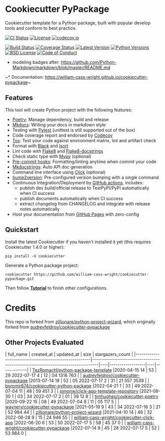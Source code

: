 # Cookiecutter PyPackage

Cookiecutter template for a Python package, built with popular develop tools and
conform to best practice.

[![CI Status](https://github.com/william-cass-wright/cookiecutter-pypackage/actions/workflows/dev.yml/badge.svg)](https://github.com/william-cass-wright/cookiecutter-pypackage/actions/workflows/dev.yml)
[![License](https://img.shields.io/pypi/l/ppw)](https://opensource.org/licenses/BSD-2-Clause)
[![codecov.io](https://codecov.io/github/william-cass-wright/badges/coverage.svg?branch=main)](https://codecov.io/github/william-cass-wright/badges?branch=main)


[![Build Status][build-button]][build]
[![Coverage Status][codecov-button]][codecov]
[![Latest Version][mdversion-button]][md-pypi]
[![Python Versions][pyversion-button]][md-pypi]
[![BSD License][bsdlicense-button]][bsdlicense]
[![Code of Conduct][codeofconduct-button]][Code of Conduct]

[build-button]: https://github.com/william-cass-wright/markdown/workflows/CI/badge.svg?event=push
[build]: https://github.com/william-cass-wright/markdown/actions?query=workflow%3ACI+event%3Apush
[codecov-button]: https://codecov.io/gh/william-cass-wright/markdown/branch/master/graph/badge.svg
[codecov]: https://codecov.io/gh/william-cass-wright/markdown
[mdversion-button]: https://img.shields.io/pypi/v/Markdown.svg
[md-pypi]: https://pypi.org/project/Markdown/
[pyversion-button]: https://img.shields.io/pypi/pyversions/Markdown.svg
[bsdlicense-button]: https://img.shields.io/badge/license-BSD-yellow.svg
[bsdlicense]: https://opensource.org/licenses/BSD-3-Clause
[codeofconduct-button]: https://img.shields.io/badge/code%20of%20conduct-contributor%20covenant-green.svg?style=flat-square
[Code of Conduct]: https://github.com/william-cass-wright/markdown/blob/master/CODE_OF_CONDUCT.md

- modeling badges after: https://github.com/Python-Markdown/markdown/blob/master/README.md

~* Documentation: <https://william-cass-wright.github.io/cookiecutter-pypackage>~

## Features

This tool will create Python project with the following features:

* [Poetry](https://python-poetry.org/): Manage dependency, build and release
* [Mkdocs](https://www.mkdocs.org): Writing your docs in markdown style
* Testing with [Pytest](https://pytest.org) (unittest is still supported out of the box)
* Code coverage report and endorsed by [Codecov](https://codecov.io)
* [Tox](https://tox.readthedocs.io): Test your code against environment matrix, lint and artifact check
* Format with [Black](https://github.com/psf/black) and [Isort](https://github.com/PyCQA/isort)
* Lint code with [Flake8](https://flake8.pycqa.org) and [Flake8-docstrings](https://pypi.org/project/flake8-docstrings/)
* Check static type with [Mypy](http://mypy-lang.org/) (optional)
* [Pre-commit hooks](https://pre-commit.com/): Formatting/linting anytime when commit your code
* [Mkdocstrings](https://mkdocstrings.github.io/): Auto API doc generation
* Command line interface using [Click](https://click.palletsprojects.com/en/8.0.x/) (optional)
* [bump2version](https://github.com/c4urself/bump2version): Pre-configured version bumping with a single command
* Continuous Integration/Deployment by [GitHub actions](https://github.com/features/actions), includes:
    - publish dev build/official release to TestPyPI/PyPI automatically when CI success
    - publish documents automatically when CI success
    - extract changelog from CHANGELOG and integrate with release notes automatically
* Host your documentation from [GitHub Pages](https://pages.github.com) with zero-config

## Quickstart

Install the latest Cookiecutter if you haven't installed it yet (this requires Cookiecutter 1.4.0 or higher):

```
pip install -U cookiecutter
```

Generate a Python package project:

```
cookiecutter https://github.com/william-cass-wright/cookiecutter-pypackage.git
```

Then follow **[Tutorial](docs/tutorial.md)** to finish other configurations.

# Credits

This repo is forked from [zillionare/python-project-wizard](https://github.com/zillionare/python-project-wizard), which originally forked from [audreyfeldroy/cookiecutter-pypackage](https://github.com/audreyfeldroy/cookiecutter-pypackage)


## Other Projects Evaluated

| full_name | created_at | updated_at  | size | stargazers_count |
|-------------------------------------------------------|---------------------------------------------------------------------------------|----|------------------|----|-------------|
| [TezRomacH/python-package-template](https//api.github.com/repos/TezRomacH/python-package-template)            |2020-04-15 14         | 53 | 29 2022-07-17 4  | 12 | 04 1318    763 |
| [audreyfeldroy/cookiecutter-pypackage](https//api.github.com/repos/audreyfeldroy/cookiecutter-pypackage)      |2013-07-14 18      | 52 | 05    2022-07-17 2  | 31 | 21 557 3539 |
| [boromir674/cookiecutter-python-package](https//api.github.com/repos/boromir674/cookiecutter-python-package)  |2022-04-21 1     | 33 | 49  2022-07-04 11 | 48 | 59 451 3    |
| [simonw/click-app-template-repository](https//api.github.com/repos/simonw/click-app-template-repository)      |2021-08-30 1       | 03 | 34    2022-07-17 2  | 01 | 39 12  8     |
| [timhughes/cookiecutter-poetry](https//api.github.com/repos/timhughes/cookiecutter-poetry)                    |2020-09-22 15             | 08 | 49 2022-07-04 8  | 11 | 05 117 5    |
| [waynerv/cookiecutter-pypackage](https//api.github.com/repos/waynerv/cookiecutter-pypackage)                  |2021-05-19 9             | 43 | 34  2022-07-16 3  | 21 | 52 984 44   |
| [zillionare/python-project-wizard](https//api.github.com/repos/zillionare/python-project-wizard)              |2021-04-10 14          | 46 | 32    2022-06-28 9  | 15 | 24 946 55   |
| [william-cass-wright/cookiecutter-click-app](https//api.github.com/repos/william-cass-wright/cookiecutter-click-app)    |2022-06-20 6 | 53 | 50  2022-07-17 5  | 58 | 45 37  0     |
| [william-cass-wright/cookiecutter-pypackage](https//api.github.com/repos/william-cass-wright/cookiecutter-pypackage)    |2022-07-14 8 | 45 | 28  2022-07-17 5  | 52 | 53 984 0    |
